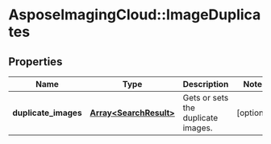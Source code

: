 # AsposeImagingCloud::ImageDuplicates

## Properties
Name | Type | Description | Notes
------------ | ------------- | ------------- | -------------
**duplicate_images** | [**Array&lt;SearchResult&gt;**](SearchResult.md) | Gets or sets the duplicate images. | [optional] 


